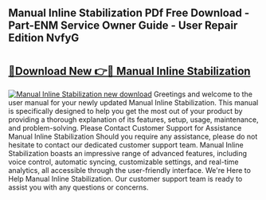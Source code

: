 ## Manual Inline Stabilization PDf Free Download - Part-ENM Service Owner Guide - User Repair Edition NvfyG

# <h2><a href="http://cf2192.oget.top/?id=Manual+Inline+Stabilization">🔗Download New 👉🔴 Manual Inline Stabilization</a></h2>

[![Manual Inline Stabilization new download](https://i.imgur.com/5g1atiW.png)](http://cf2192.oget.top/?id=Manual+Inline+Stabilization)
Greetings and welcome to the user manual for your newly updated Manual Inline Stabilization. This manual is specifically designed to help you get the most out of your product by providing a thorough explanation of its features, setup, usage, maintenance, and problem-solving. Please Contact Customer Support for Assistance Manual Inline Stabilization Should you require any assistance, please do not hesitate to contact our dedicated customer support team. Manual Inline Stabilization boasts an impressive range of advanced features, including voice control, automatic syncing, customizable settings, and real-time analytics, all accessible through the user-friendly interface. We're Here to Help Manual Inline Stabilization. Our customer support team is ready to assist you with any questions or concerns.
